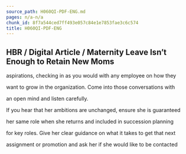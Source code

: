 ```yaml
---
source_path: H060QI-PDF-ENG.md
pages: n/a-n/a
chunk_id: 8f7a544ced7ff493e057c84e1e7853fae3c6c574
title: H060QI-PDF-ENG
---
```

## HBR / Digital Article / Maternity Leave Isn’t Enough to Retain New Moms

aspirations, checking in as you would with any employee on how they

want to grow in the organization. Come into those conversations with

an open mind and listen carefully.

If you hear that her ambitions are unchanged, ensure she is guaranteed

her same role when she returns and included in succession planning

for key roles. Give her clear guidance on what it takes to get that next

assignment or promotion and ask her if she would like to be contacted
